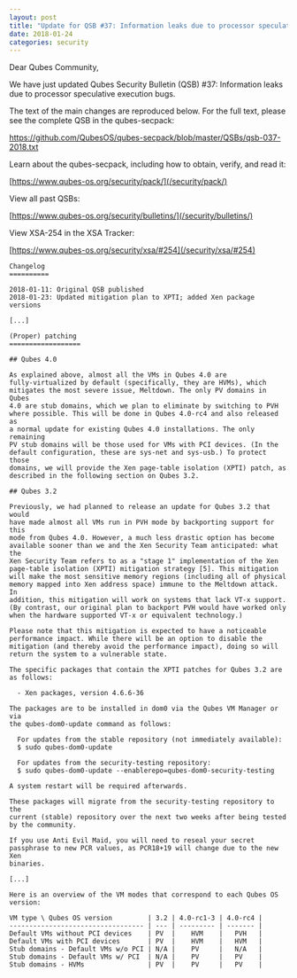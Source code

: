 ```yaml
---
layout: post
title: "Update for QSB #37: Information leaks due to processor speculative execution bugs (XSA-254, Meltdown & Spectre)"
date: 2018-01-24
categories: security
---
```


Dear Qubes Community,

We have just updated Qubes Security Bulletin (QSB) #37:
Information leaks due to processor speculative execution bugs.

The text of the main changes are reproduced below. For the full
text, please see the complete QSB in the qubes-secpack:

<https://github.com/QubesOS/qubes-secpack/blob/master/QSBs/qsb-037-2018.txt>

Learn about the qubes-secpack, including how to obtain, verify, and
read it:

[https://www.qubes-os.org/security/pack/](/security/pack/)

View all past QSBs:

[https://www.qubes-os.org/security/bulletins/](/security/bulletins/)

View XSA-254 in the XSA Tracker:

[https://www.qubes-os.org/security/xsa/#254](/security/xsa/#254)

```
Changelog
==========

2018-01-11: Original QSB published
2018-01-23: Updated mitigation plan to XPTI; added Xen package versions

[...]

(Proper) patching
==================

## Qubes 4.0

As explained above, almost all the VMs in Qubes 4.0 are
fully-virtualized by default (specifically, they are HVMs), which
mitigates the most severe issue, Meltdown. The only PV domains in Qubes
4.0 are stub domains, which we plan to eliminate by switching to PVH
where possible. This will be done in Qubes 4.0-rc4 and also released as
a normal update for existing Qubes 4.0 installations. The only remaining
PV stub domains will be those used for VMs with PCI devices. (In the
default configuration, these are sys-net and sys-usb.) To protect those
domains, we will provide the Xen page-table isolation (XPTI) patch, as
described in the following section on Qubes 3.2.

## Qubes 3.2

Previously, we had planned to release an update for Qubes 3.2 that would
have made almost all VMs run in PVH mode by backporting support for this
mode from Qubes 4.0. However, a much less drastic option has become
available sooner than we and the Xen Security Team anticipated: what the
Xen Security Team refers to as a "stage 1" implementation of the Xen
page-table isolation (XPTI) mitigation strategy [5]. This mitigation
will make the most sensitive memory regions (including all of physical
memory mapped into Xen address space) immune to the Meltdown attack. In
addition, this mitigation will work on systems that lack VT-x support.
(By contrast, our original plan to backport PVH would have worked only
when the hardware supported VT-x or equivalent technology.)

Please note that this mitigation is expected to have a noticeable
performance impact. While there will be an option to disable the
mitigation (and thereby avoid the performance impact), doing so will
return the system to a vulnerable state.

The specific packages that contain the XPTI patches for Qubes 3.2 are
as follows:

  - Xen packages, version 4.6.6-36

The packages are to be installed in dom0 via the Qubes VM Manager or via
the qubes-dom0-update command as follows:

  For updates from the stable repository (not immediately available):
  $ sudo qubes-dom0-update

  For updates from the security-testing repository:
  $ sudo qubes-dom0-update --enablerepo=qubes-dom0-security-testing

A system restart will be required afterwards.

These packages will migrate from the security-testing repository to the
current (stable) repository over the next two weeks after being tested
by the community.

If you use Anti Evil Maid, you will need to reseal your secret
passphrase to new PCR values, as PCR18+19 will change due to the new Xen
binaries.

[...]

Here is an overview of the VM modes that correspond to each Qubes OS
version:

VM type \ Qubes OS version         | 3.2 | 4.0-rc1-3 | 4.0-rc4 |
---------------------------------- | --- | --------- | ------- |
Default VMs without PCI devices    | PV  |    HVM    |   PVH   |
Default VMs with PCI devices       | PV  |    HVM    |   HVM   |
Stub domains - Default VMs w/o PCI | N/A |    PV     |   N/A   |
Stub domains - Default VMs w/ PCI  | N/A |    PV     |   PV    |
Stub domains - HVMs                | PV  |    PV     |   PV    |

```

